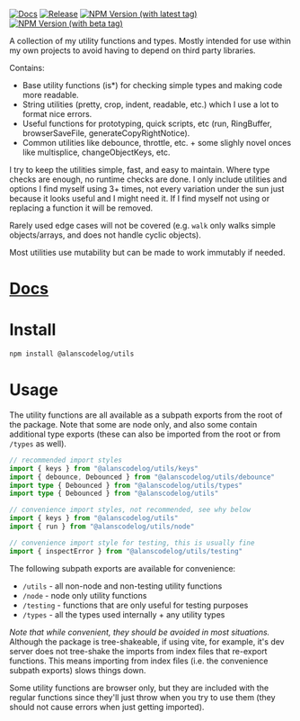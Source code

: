 [![Docs](https://github.com/alanscodelog/utils/workflows/Docs/badge.svg)](https://github.com/alanscodelog/utils/actions/workflows/docs.yml)
[![Release](https://github.com/alanscodelog/utils/actions/workflows/release.yml/badge.svg)](https://www.npmjs.com/package/@alanscodelog/utils)
[![NPM Version (with latest tag)](https://img.shields.io/npm/v/%40alanscodelog%2Futils/latest)](https://www.npmjs.com/package/@alanscodelog/utils/v/latest)
[![NPM Version (with beta tag)](https://img.shields.io/npm/v/%40alanscodelog%2Futils/beta)](https://www.npmjs.com/package/@alanscodelog/utils/v/beta)

A collection of my utility functions and types. Mostly intended for use within my own projects to avoid having to depend on third party libraries.

Contains:
- Base utility functions (is*) for checking simple types and making code more readable.
- String utilities (pretty, crop, indent, readable, etc.) which I use a lot to format nice errors.
- Useful functions for prototyping, quick scripts, etc (run, RingBuffer, browserSaveFile, generateCopyRightNotice).
- Common utilities like debounce, throttle, etc. + some slighly novel onces like multisplice, changeObjectKeys, etc.

I try to keep the utilities simple, fast, and easy to maintain. Where type checks are enough, no runtime checks are done. I only include utilities and options I find myself using 3+ times, not every variation under the sun just because it looks useful and I might need it. If I find myself not using or replacing a function it will be removed.

Rarely used edge cases will not be covered (e.g. `walk` only walks simple objects/arrays, and does not handle cyclic objects).

Most utilities use mutability but can be made to work immutably if needed.

# [Docs](https://alanscodelog.github.io/utils)

# Install

```bash
npm install @alanscodelog/utils
```

# Usage

The utility functions are all available as a subpath exports from the root of the package. Note that some are node only, and also some contain additional type exports (these can also be imported from the root or from `/types` as well).

```ts
// recommended import styles
import { keys } from "@alanscodelog/utils/keys"
import { debounce, Debounced } from "@alanscodelog/utils/debounce" 
import type { Debounced } from "@alanscodelog/utils/types"
import type { Debounced } from "@alanscodelog/utils"

// convenience import styles, not recommended, see why below
import { keys } from "@alanscodelog/utils"
import { run } from "@alanscodelog/utils/node"

// convenience import style for testing, this is usually fine
import { inspectError } from "@alanscodelog/utils/testing"
```

The following subpath exports are available for convenience:

- `/utils` - all non-node and non-testing utility functions
- `/node` - node only utility functions
- `/testing` - functions that are only useful for testing purposes
- `/types` - all the types used internally + any utility types

*Note that while convenient, they should be avoided in most situations.* Although the package is tree-shakeable, if using vite, for example, it's dev server does not tree-shake the imports from index files that re-export functions. This means importing from index files (i.e. the convenience subpath exports) slows things down.

Some utility functions are browser only, but they are included with the regular functions since they'll just throw when you try to use them (they should not cause errors when just getting imported).


